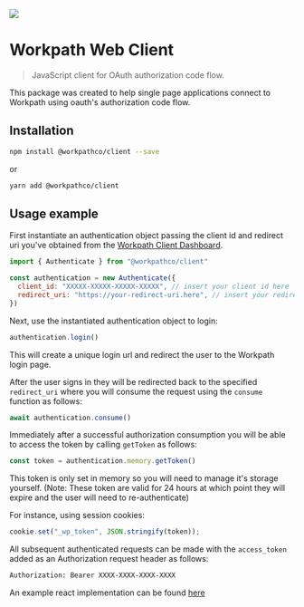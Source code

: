 ![](https://github.com/workpathco/client/workflows/Tests/badge.svg)



# Workpath Web Client
> JavaScript client for OAuth authorization code flow.

This package was created to help single page applications connect to Workpath using oauth's authorization code flow.

## Installation

```sh
npm install @workpathco/client --save
```
or
```sh
yarn add @workpathco/client
```

## Usage example

First instantiate an authentication object passing the client id and redirect uri you've obtained from the [Workpath Client Dashboard](https://api-prod.workpath.co/clients).

```javascript
import { Authenticate } from "@workpathco/client"

const authentication = new Authenticate({
  client_id: "XXXXX-XXXXX-XXXXX-XXXXX", // insert your client id here
  redirect_uri: "https://your-redirect-uri.here", // insert your redirect uri added when creating your client
})
```
Next, use the instantiated authentication object to login:

```javascript
authentication.login()
```
This will create a unique login url and redirect the user to the Workpath login page.

After the user signs in they will be redirected back to the specified `redirect_uri` where you will consume the request using the `consume` function as follows:

```javascript
await authentication.consume()
```

Immediately after a successful authorization consumption you will be able to access the token by calling `getToken` as follows:

```javascript
const token = authentication.memory.getToken()
```

This token is only set in memory so you will need to manage it's storage yourself. (Note: These token are valid for 24 hours at which point they will expire and the user will need to re-authenticate)

For instance, using session cookies:

```javascript
cookie.set("_wp_token", JSON.stringify(token));
```
All subsequent authenticated requests can be made with the `access_token` added as an Authorization request header as follows:

```sh
Authorization: Bearer XXXX-XXXX-XXXX-XXXX
```

An example react implementation can be found [here](https://github.com/workpathco/client/tree/master/example)